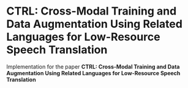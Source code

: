 # CTRL: Cross-Modal Training and Data Augmentation Using Related Languages for Low-Resource Speech Translation
Implementation for the paper **CTRL: Cross-Modal Training and Data Augmentation Using Related Languages for Low-Resource Speech Translation**
